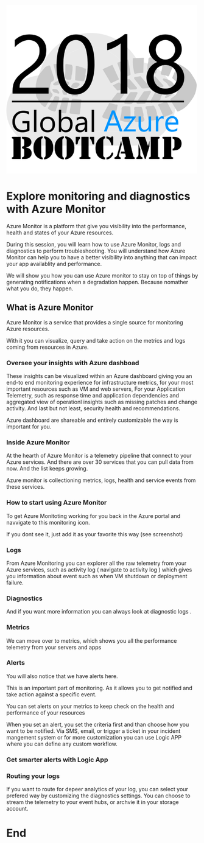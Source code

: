 ![gablogo][gablogo]

# Explore monitoring and diagnostics with Azure Monitor

Azure Monitor is a platform that give you visibility into the performance, health and states of your Azure resources.

During this session, you will learn how to use Azure Monitor, logs and diagnostics to perform troubleshooting. You will understand how Azure Monitor can help you to have a better visibility into anything that can impact your app availablity and performance. 

We will show you how you can use Azure monitor to stay on top of things by generating notifications when a degradation happen. Because nomather what you do, they happen.

## What is Azure Monitor

Azure Monitor is a service that provides a single source for monitoring Azure resources.

With it you can visualize, query and take action on the metrics and logs coming from resources in Azure.

### Oversee your insights with Azure dashboad

These insights can be visualized within an Azure dashboard giving you an end-to end monitoring experience for infrastructure metrics, for your most important resources such as VM and web servers, For your Application Telemetry, such as response time and application dependencies and aggregated view of operationl insights such as missing patches and change activity. And last but not least, security health and recommendations.

Azure dashboard are shareable and entirely customizable the way is important for you.

### Inside Azure Monitor

At the hearth of Azure Monitor is a telemetry pipeline that connect to your Azure services.  And there are over 30 services that you can pull data from now. And the list keeps growing.

Azure monitor is collectioning metrics, logs, health and service events from these services.

### How to start using Azure Monitor

To get Azure Monitoting working for you back in the Azure portal and navvigate to this monitoring icon.

If you dont see it, just add it as your favorite this way (see screenshot)

### Logs

From Azure Monitoring you can explorer all the raw telemetry from your Azure services, such as activity log ( navigate to activity log ) which gives you information about event such as when VM shutdown or deployment failure.

### Diagnostics
And if you want more information you can always look at diagnostic logs .

### Metrics
We can move over to metrics, which shows you all the performance telemetry from your servers and apps

### Alerts
You will also notice that we have alerts here.

This is an important part of monitoring.  As it allows you to get notified and take action against a specific event.

You can set alerts on your metrics to keep check on the health and performance of your resources

When you set an alert, you set the criteria first and than choose how you want to be notified. Via SMS, email, or trigger a ticket in your incident mangement system or for more customization you can use Logic APP where you can define any custom workflow. 

### Get smarter alerts with Logic App

### Routing your logs
If you want to route for depeer analytics of your log, you can select your prefered way by customizing the diagnostics settings.  You can choose to stream the telemetry to your event hubs, or archvie it in your storage account.

# End


[gablogo]: ../media/logo-2018-500x444.png "Global Azure Bootcamp logo"

